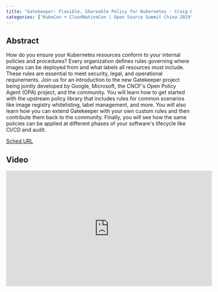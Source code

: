 ```yaml
---
title: "Gatekeeper: Flexible, Shareable Policy for Kubernetes - Craig Peters, Mircosoft"
categories: ["KubeCon + CloudNativeCon | Open Source Summit China 2019"]
---
```


## Abstract

How do you ensure your Kubernetes resources conform to your internal policies and procedures? Every organization defines rules governing where images can be deployed from and what labels all resources must include. These rules are essential to meet security, legal, and operational requirements.  Join us for an introduction to the new Gatekeeper project being jointly developed by Google, Microsoft, the CNCF's Open Policy Agent (OPA) project, and the community. You will learn how to get started with the upstream policy library that includes rules for common scenarios like image registry whitelisting, label management, and more. You will also learn how you can extend Gatekeeper with your own custom rules and then contribute them back to the community. Finally, you will see how the same policies can be applied at different phases of your software's lifecycle like CI/CD and audit.

[Sched URL](https://kccncosschn19eng.sched.com/event/abceb77175e25dbefe8bb2df3cc134c0)

## Video

<iframe width='560' height='315' src='https://www.youtube.com/embed/6Kur5MXg7us' frameborder='0' allow='accelerometer; autoplay; encrypted-media; gyroscope; picture-in-picture' allowfullscreen></iframe>
